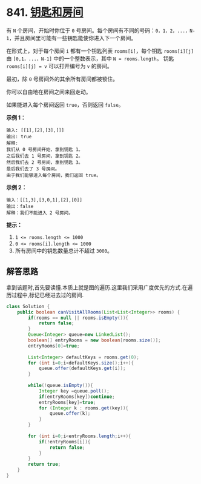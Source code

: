# 841. [钥匙和房间](https://leetcode-cn.com/problems/keys-and-rooms/description/)

有 `N` 个房间，开始时你位于 `0` 号房间。每个房间有不同的号码：`0，1，2，...，N-1`，并且房间里可能有一些钥匙能使你进入下一个房间。

在形式上，对于每个房间 `i` 都有一个钥匙列表 `rooms[i]`，每个钥匙 `rooms[i][j]` 由 `[0,1，...，N-1]` 中的一个整数表示，其中 `N = rooms.length`。 钥匙 `rooms[i][j] = v` 可以打开编号为 `v` 的房间。

最初，除 `0` 号房间外的其余所有房间都被锁住。

你可以自由地在房间之间来回走动。

如果能进入每个房间返回 `true`，否则返回 `false`。



**示例 1：**

```
输入: [[1],[2],[3],[]]
输出: true
解释:  
我们从 0 号房间开始，拿到钥匙 1。
之后我们去 1 号房间，拿到钥匙 2。
然后我们去 2 号房间，拿到钥匙 3。
最后我们去了 3 号房间。
由于我们能够进入每个房间，我们返回 true。
```

**示例 2：**

```
输入：[[1,3],[3,0,1],[2],[0]]
输出：false
解释：我们不能进入 2 号房间。
```

**提示：**

1. `1 <= rooms.length <= 1000`
2. `0 <= rooms[i].length <= 1000`
3. 所有房间中的钥匙数量总计不超过 `3000`。

## 解答思路

拿到该题时,首先要读懂.本质上就是图的遍历.这里我们采用广度优先的方式.在遍历过程中,标记已经进去过的房间.

```java
class Solution {
    public boolean canVisitAllRooms(List<List<Integer>> rooms) {
        if(rooms == null || rooms.isEmpty()){
            return false;
        }
        Queue<Integer> queue=new LinkedList();
        boolean[] entryRooms = new boolean[rooms.size()];
        entryRooms[0]=true;
        
        List<Integer> defaultKeys = rooms.get(0);
        for (int i=0;i<defaultKeys.size();i++){
            queue.offer(defaultKeys.get(i));
        }
        
        while(!queue.isEmpty()){
            Integer key =queue.poll();
            if(entryRooms[key])continue;
            entryRooms[key]=true;
            for (Integer k : rooms.get(key)){
                queue.offer(k);
            }
        }
        
        for (int i=0;i<entryRooms.length;i++){
            if(!entryRooms[i]){
                return false;
            }
        }
        return true;
    }
}
```


